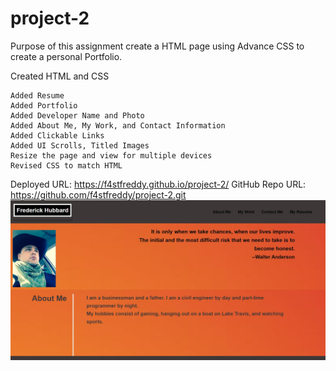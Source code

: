 # project-2

Purpose of this assignment create a HTML page using Advance CSS to create a personal Portfolio. 

Created HTML and CSS

    Added Resume
    Added Portfolio
    Added Developer Name and Photo
    Added About Me, My Work, and Contact Information
    Added Clickable Links
    Added UI Scrolls, Titled Images 
    Resize the page and view for multiple devices
    Revised CSS to match HTML

Deployed URL: https://f4stfreddy.github.io/project-2/ GitHub Repo URL: https://github.com/f4stfreddy/project-2.git
![](assets/images/Capture.JPG)
